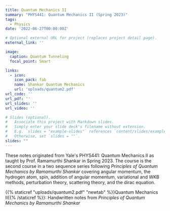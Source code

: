 ```yaml
---
title: Quantum Mechanics II
summary: "PHYS441: Quantum Mechanics II (Spring 2023)"
tags:
  - Physics
date: '2022-06-27T00:00:00Z'

# Optional external URL for project (replaces project detail page).
external_link: ''

image:
  caption: Quantum Tunneling
  focal_point: Smart

links:
  - icon: 
    icon_pack: fab
    name: Shankar Quantum Mechanics
    url: 'uploads/quantum2.pdf'
url_code: ''
url_pdf: ''
url_slides: ''
url_video: ''

# Slides (optional).
#   Associate this project with Markdown slides.
#   Simply enter your slide deck's filename without extension.
#   E.g. `slides = "example-slides"` references `content/slides/example-slides.md`.
#   Otherwise, set `slides = ""`.
slides: ""
---
```


These notes originated from Yale's PHYS441: Quantum Mechanics II as taught by Prof. Ramamurthi Shankar in Spring 2023. The course is the second course in a two sequence series following *Principles of Quantum Mechanics by Ramamurthi Shankar* covering angular momentum, the hydrogen atom, spin, addition of angular momentum, variational and WKB methods, perturbation theory, scattering theory, and the dirac equation.

{{% staticref "uploads/quantum2.pdf" "newtab" %}}Quantum Mechanics II{{% /staticref %}}: Handwritten notes from *Principles of Quantum Mechanics by Ramamurthi Shankar* 





